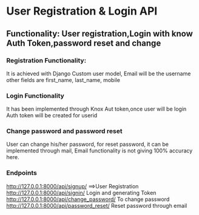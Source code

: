 # User Registration & Login API
## Functionality: User registration,Login with know Auth Token,password reset and change

### Registration Functionality:
It is achieved with Django Custom user model, Email will be the username
other fields are first_name, last_name, mobile

### Login Functionality
It  has been implemented through Knox Aut token,once user will be login Auth token will be created for userid

### Change password and password reset
User can change his/her password, for reset password, it can be implemented through mail,
Email functionality is not giving 100% accuracy here.


### Endpoints
http://127.0.0.1:8000/api/signup/  ==>User Registration
http://127.0.0.1:8000/api/signin/ Login and generating Token
http://127.0.0.1:8000/api/change_password/ To change password
http://127.0.0.1:8000/api/password_reset/ Reset password through email